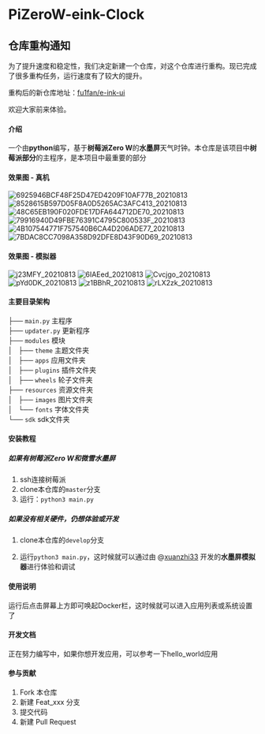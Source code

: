 # PiZeroW-eink-Clock

## 仓库重构通知

为了提升速度和稳定性，我们决定新建一个仓库，对这个仓库进行重构。现已完成了很多重构任务，运行速度有了较大的提升。

重构后的新仓库地址：[fu1fan/e-ink-ui](https://gitee.com/fu1fan/e-ink-ui)

欢迎大家前来体验。

#### 介绍
一个由**python**编写，基于**树莓派Zero W**的**水墨屏**天气时钟。本仓库是该项目中**树莓派部分**的主程序，是本项目中最重要的部分

#### 效果图 - 真机

![6925946BCF48F25D47ED4209F10AF77B_20210813](https://gitee.com/xuanzhi33/files/raw/master/files/6925946BCF48F25D47ED4209F10AF77B_20210813.jpg)
![8528615B597D05F8A0D5265AC3AFC413_20210813](https://gitee.com/xuanzhi33/files/raw/master/files/8528615B597D05F8A0D5265AC3AFC413_20210813.jpg)
![48C65EB190F020FDE17DFA644712DE70_20210813](https://gitee.com/xuanzhi33/files/raw/master/files/48C65EB190F020FDE17DFA644712DE70_20210813.jpg)
![79916940D49FBE76391C4795C800533F_20210813](https://gitee.com/xuanzhi33/files/raw/master/files/79916940D49FBE76391C4795C800533F_20210813.jpg)
![4B107544771F757540B6CA4D206ADE77_20210813](https://gitee.com/xuanzhi33/files/raw/master/files/4B107544771F757540B6CA4D206ADE77_20210813.jpg)
![7BDAC8CC7098A358D92DFE8D43F90D69_20210813](https://gitee.com/xuanzhi33/files/raw/master/files/7BDAC8CC7098A358D92DFE8D43F90D69_20210813.jpg)

#### 效果图 - 模拟器

![j23MFY_20210813](https://gitee.com/xuanzhi33/files/raw/master/files/j23MFY_20210813.png)
![6IAEed_20210813](https://gitee.com/xuanzhi33/files/raw/master/files/6IAEed_20210813.png)
![Cvcjgo_20210813](https://gitee.com/xuanzhi33/files/raw/master/files/Cvcjgo_20210813.png)
![pYd0DK_20210813](https://gitee.com/xuanzhi33/files/raw/master/files/pYd0DK_20210813.png)
![z1BBhR_20210813](https://gitee.com/xuanzhi33/files/raw/master/files/z1BBhR_20210813.png)
![rLX2zk_20210813](https://gitee.com/xuanzhi33/files/raw/master/files/rLX2zk_20210813.png)

#### 主要目录架构

├── `main.py`                 主程序<br>
├── `updater.py`              更新程序<br>
├── `modules`                 模块<br>
│   ├── `theme`               主题文件夹<br>
│   ├── `apps`                应用文件夹<br>
│   ├── `plugins`             插件文件夹<br>
│   ├── `wheels`              轮子文件夹<br>
├── `resources`               资源文件夹<br>
│   ├── `images`              图片文件夹<br>
│   └── `fonts`               字体文件夹<br>
└── `sdk`                     sdk文件夹<br>


#### 安装教程

##### 如果有树莓派Zero W和微雪水墨屏

1.  ssh连接树莓派
2.  clone本仓库的`master`分支
3.  运行：`python3 main.py`

##### 如果没有相关硬件，仍想体验或开发

1. clone本仓库的`develop`分支

2. 运行`python3 main.py`，这时候就可以通过由 @[xuanzhi33](https://gitee.com/xuanzhi33) 开发的**水墨屏模拟器**进行体验和调试

#### 使用说明

运行后点击屏幕上方即可唤起Docker栏，这时候就可以进入应用列表或系统设置了



#### 开发文档

正在努力编写中，如果你想开发应用，可以参考一下hello_world应用



#### 参与贡献

1.  Fork 本仓库
2.  新建 Feat_xxx 分支
3.  提交代码
4.  新建 Pull Request

